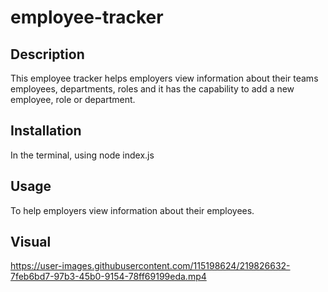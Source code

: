 # employee-tracker
  ## Description
   This employee tracker helps employers view information about their teams employees, departments, roles and it has the capability to add a new employee, role or department.

  ## Installation
  In the terminal, using node index.js

  ## Usage
  To help employers view information about their employees.

  ## Visual
 https://user-images.githubusercontent.com/115198624/219826632-7feb6bd7-97b3-45b0-9154-78ff69199eda.mp4
